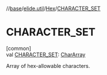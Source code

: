 //[base](../../../index.md)/[elide.util](../index.md)/[Hex](index.md)/[CHARACTER_SET](-c-h-a-r-a-c-t-e-r_-s-e-t.md)

# CHARACTER_SET

[common]\
val [CHARACTER_SET](-c-h-a-r-a-c-t-e-r_-s-e-t.md): [CharArray](https://kotlinlang.org/api/latest/jvm/stdlib/kotlin/-char-array/index.html)

Array of hex-allowable characters.
